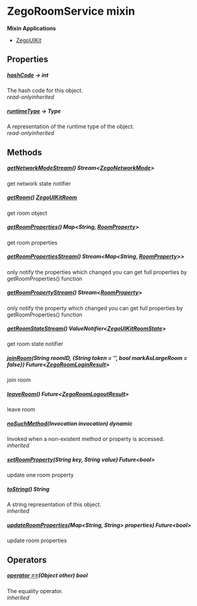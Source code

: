 


# ZegoRoomService mixin















**Mixin Applications**

- [ZegoUIKit](../zego_uikit_prebuilt_live_audio_room/ZegoUIKit-class.md)



## Properties

##### [hashCode](../zego_uikit_prebuilt_live_audio_room/ZegoRoomService/hashCode.md) &#8594; int



The hash code for this object.  
_<span class="feature">read-only</span><span class="feature">inherited</span>_



##### [runtimeType](../zego_uikit_prebuilt_live_audio_room/ZegoRoomService/runtimeType.md) &#8594; Type



A representation of the runtime type of the object.  
_<span class="feature">read-only</span><span class="feature">inherited</span>_





## Methods

##### [getNetworkModeStream](../zego_uikit_prebuilt_live_audio_room/ZegoRoomService/getNetworkModeStream.md)() Stream&lt;[ZegoNetworkMode](../zego_uikit_prebuilt_live_audio_room/ZegoNetworkMode.md)>



get network state notifier  




##### [getRoom](../zego_uikit_prebuilt_live_audio_room/ZegoRoomService/getRoom.md)() [ZegoUIKitRoom](../zego_uikit_prebuilt_live_audio_room/ZegoUIKitRoom-class.md)



get room object  




##### [getRoomProperties](../zego_uikit_prebuilt_live_audio_room/ZegoRoomService/getRoomProperties.md)() Map&lt;String, [RoomProperty](../zego_uikit_prebuilt_live_audio_room/RoomProperty-class.md)>



get room properties  




##### [getRoomPropertiesStream](../zego_uikit_prebuilt_live_audio_room/ZegoRoomService/getRoomPropertiesStream.md)() Stream&lt;Map&lt;String, [RoomProperty](../zego_uikit_prebuilt_live_audio_room/RoomProperty-class.md)>>



only notify the properties which changed
you can get full properties by getRoomProperties() function  




##### [getRoomPropertyStream](../zego_uikit_prebuilt_live_audio_room/ZegoRoomService/getRoomPropertyStream.md)() Stream&lt;[RoomProperty](../zego_uikit_prebuilt_live_audio_room/RoomProperty-class.md)>



only notify the property which changed
you can get full properties by getRoomProperties() function  




##### [getRoomStateStream](../zego_uikit_prebuilt_live_audio_room/ZegoRoomService/getRoomStateStream.md)() ValueNotifier&lt;[ZegoUIKitRoomState](../zego_uikit_prebuilt_live_audio_room/ZegoUIKitRoomState-class.md)>



get room state notifier  




##### [joinRoom](../zego_uikit_prebuilt_live_audio_room/ZegoRoomService/joinRoom.md)(String roomID, {String token = '', bool markAsLargeRoom = false}) Future&lt;[ZegoRoomLoginResult](../zego_uikit_prebuilt_live_audio_room/ZegoRoomLoginResult-class.md)>



join room  




##### [leaveRoom](../zego_uikit_prebuilt_live_audio_room/ZegoRoomService/leaveRoom.md)() Future&lt;[ZegoRoomLogoutResult](../zego_uikit_prebuilt_live_audio_room/ZegoRoomLogoutResult-class.md)>



leave room  




##### [noSuchMethod](../zego_uikit_prebuilt_live_audio_room/ZegoRoomService/noSuchMethod.md)(Invocation invocation) dynamic



Invoked when a non-existent method or property is accessed.  
_<span class="feature">inherited</span>_



##### [setRoomProperty](../zego_uikit_prebuilt_live_audio_room/ZegoRoomService/setRoomProperty.md)(String key, String value) Future&lt;bool>



update one room property  




##### [toString](../zego_uikit_prebuilt_live_audio_room/ZegoRoomService/toString.md)() String



A string representation of this object.  
_<span class="feature">inherited</span>_



##### [updateRoomProperties](../zego_uikit_prebuilt_live_audio_room/ZegoRoomService/updateRoomProperties.md)(Map&lt;String, String> properties) Future&lt;bool>



update room properties  






## Operators

##### [operator ==](../zego_uikit_prebuilt_live_audio_room/ZegoRoomService/operator_equals.md)(Object other) bool



The equality operator.  
_<span class="feature">inherited</span>_















